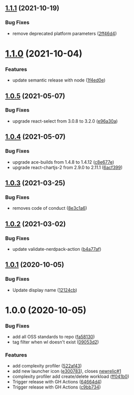 ## [1.1.1](https://github.com/newrelic/nr1-nimbus/compare/v1.1.0...v1.1.1) (2021-10-19)


### Bug Fixes

* remove deprecated platform parameters ([2ff46d4](https://github.com/newrelic/nr1-nimbus/commit/2ff46d454386d6570a832cc323167538baa80e8b))

# [1.1.0](https://github.com/newrelic/nr1-nimbus/compare/v1.0.5...v1.1.0) (2021-10-04)


### Features

* update semantic release with node ([1f4ed0e](https://github.com/newrelic/nr1-nimbus/commit/1f4ed0ee5525f8bacd421a807fc6ea06a70d6ae3))

## [1.0.5](https://github.com/newrelic/nr1-nimbus/compare/v1.0.4...v1.0.5) (2021-05-07)


### Bug Fixes

* upgrade react-select from 3.0.8 to 3.2.0 ([e96a30a](https://github.com/newrelic/nr1-nimbus/commit/e96a30a4d5e7200229e29a12f4e4477527c0fcb8))

## [1.0.4](https://github.com/newrelic/nr1-nimbus/compare/v1.0.3...v1.0.4) (2021-05-07)


### Bug Fixes

* upgrade ace-builds from 1.4.8 to 1.4.12 ([c8e677e](https://github.com/newrelic/nr1-nimbus/commit/c8e677e1bc20932cd47b953e84bf6b429088e00c))
* upgrade react-chartjs-2 from 2.9.0 to 2.11.1 ([6acf399](https://github.com/newrelic/nr1-nimbus/commit/6acf39944a03ab58f635f20e9cf9f99c7702c052))

## [1.0.3](https://github.com/newrelic/nr1-nimbus/compare/v1.0.2...v1.0.3) (2021-03-25)


### Bug Fixes

* removes code of conduct ([8e3c1a6](https://github.com/newrelic/nr1-nimbus/commit/8e3c1a6b8cae3aac78eff06865bfce2851db5901))

## [1.0.2](https://github.com/newrelic/nr1-nimbus/compare/v1.0.1...v1.0.2) (2021-03-02)


### Bug Fixes

* update validate-nerdpack-action ([b4a77af](https://github.com/newrelic/nr1-nimbus/commit/b4a77af3e3aa7f9eca378c6afadc933f46fdc31f))

## [1.0.1](https://github.com/newrelic/nr1-nimbus/compare/v1.0.0...v1.0.1) (2020-10-05)


### Bug Fixes

* Update display name ([12124cb](https://github.com/newrelic/nr1-nimbus/commit/12124cbb9f0bb2ca745f1316b0ce6e88cdca8202))

# 1.0.0 (2020-10-05)


### Bug Fixes

* add all OSS standards to repo ([fa58130](https://github.com/newrelic/nr1-nimbus/commit/fa58130b4de156f435017a46701608d27ff15083))
* tag filter when wl doesn't exist ([09053d2](https://github.com/newrelic/nr1-nimbus/commit/09053d2e5ac3fc132c89bf95e9f23e3bc1855515))


### Features

* add complexity profiler ([522af43](https://github.com/newrelic/nr1-nimbus/commit/522af43b9fb740dffa3f7d3fca11c08a8b4c8395))
* add new launcher icon ([e300783](https://github.com/newrelic/nr1-nimbus/commit/e3007838372a12006626f6cccd95745b0c64c777)), closes [newrelic#1](https://github.com/newrelic/issues/1)
* complexity profiler add create/delete workload ([ff041b0](https://github.com/newrelic/nr1-nimbus/commit/ff041b04bc225b0073d4e1f0a9ff75c8e51ad61a))
* Trigger release with GH Actions ([64664d4](https://github.com/newrelic/nr1-nimbus/commit/64664d406c0a17b94b19f53a8aad583d9d40a03e))
* Trigger release with GH Actions ([c9bb734](https://github.com/newrelic/nr1-nimbus/commit/c9bb7341ae6944373cb6bc533e72b9ea6207d286))
